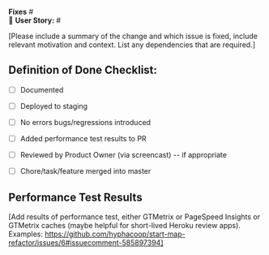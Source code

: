 **Fixes** #  
:balloon: **User Story:** #  

[Please include a summary of the change and which issue is fixed, include relevant motivation and context. List any dependencies that are required.]




## Definition of Done Checklist:

- [ ] Documented
- [ ] Deployed to staging
- [ ] No errors bugs/regressions introduced
- [ ] Added performance test results to PR
- [ ] Reviewed by Product Owner (via screencast) -- if appropriate
- [ ] Chore/task/feature merged into master 


## Performance Test Results

[Add results of performance test, either GTMetrix or PageSpeed Insights or GTMetrix caches (maybe helpful for short-lived Heroku review apps). Examples:
https://github.com/hyphacoop/start-map-refactor/issues/6#issuecomment-585897394]
